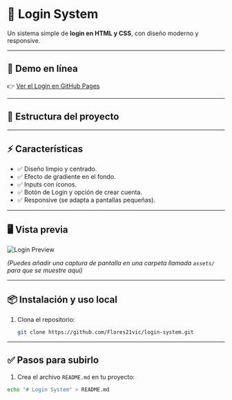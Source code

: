 # 🔐 Login System

Un sistema simple de **login en HTML y CSS**, con diseño moderno y responsive.

---

## 🚀 Demo en línea
👉 [Ver el Login en GitHub Pages](https://flores21vic.github.io/login-system/)

---

## 📂 Estructura del proyecto

---

## ⚡ Características
- ✅ Diseño limpio y centrado.  
- ✅ Efecto de gradiente en el fondo.  
- ✅ Inputs con íconos.  
- ✅ Botón de Login y opción de crear cuenta.  
- ✅ Responsive (se adapta a pantallas pequeñas).  

---

## 🖥️ Vista previa
![Login Preview](assets/login-preview.png)

*(Puedes añadir una captura de pantalla en una carpeta llamada `assets/` para que se muestre aquí)*

---

## 📦 Instalación y uso local
1. Clona el repositorio:
   ```bash
   git clone https://github.com/Flores21vic/login-system.git

---

## ✅ Pasos para subirlo
1. Crea el archivo `README.md` en tu proyecto:

```bash
echo "# Login System" > README.md



